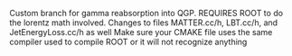 Custom branch for gamma reabsorption into QGP. 
REQUIRES ROOT to do the lorentz math involved.
Changes to files MATTER.cc/h, LBT.cc/h, and JetEnergyLoss.cc/h as well
Make sure your CMAKE file uses the same compiler used to compile ROOT or it will not recognize anything